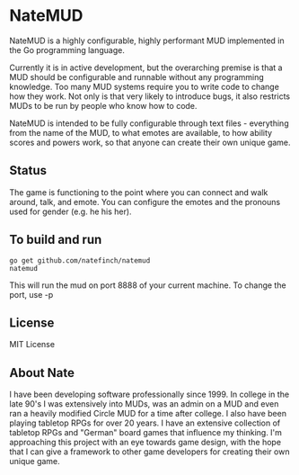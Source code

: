 NateMUD
===============

NateMUD is a highly configurable, highly performant MUD implemented in the Go programming language.

Currently it is in active development, but the overarching premise is that a MUD should be configurable and runnable without any programming knowledge. Too many MUD systems require you to write code to change how they work. Not only is that very likely to introduce bugs, it also restricts MUDs to be run by people who know how to code.

NateMUD is intended to be fully configurable through text files - everything from the name of the MUD, to what emotes are available, to how ability scores and powers work, so that anyone can create their own unique game.


Status
-----------

The game is functioning to the point where you can connect and walk around, talk, and emote.  You can configure the emotes and the pronouns used for gender (e.g. he his her).


To build and run
-----------------------

```shell
go get github.com/natefinch/natemud
natemud 
```

This will run the mud on port 8888 of your current machine. To change the port, use -p <port>


License
-------------

MIT License


About Nate
----------

I have been developing software professionally since 1999.  In college in the late 90's I was extensively into MUDs, was an admin on a MUD and even ran a heavily modified Circle MUD for a time after college. I also have been playing tabletop RPGs for over 20 years. I have an extensive collection of tabletop RPGs and "German" board games that influence my thinking.  I'm approaching this project with an eye towards game design, with the hope that I can give a framework to other game developers for creating their own unique game.

